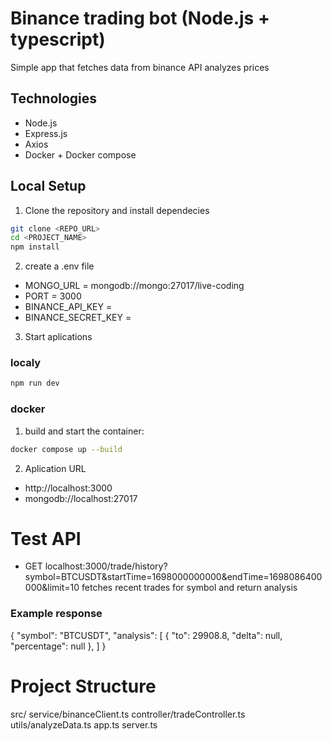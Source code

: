 # Binance trading bot (Node.js + typescript)

Simple app that fetches data from binance API analyzes prices

## Technologies

- Node.js
- Express.js
- Axios
- Docker + Docker compose

## Local Setup

1. Clone the repository and install dependecies

```bash
git clone <REPO_URL>
cd <PROJECT_NAME>
npm install
```

2. create a .env file

- MONGO_URL = mongodb://mongo:27017/live-coding
- PORT = 3000
- BINANCE_API_KEY = <Your binance api key>
- BINANCE_SECRET_KEY = <Your binance api secret key>

3. Start aplications

### localy

```bash
npm run dev
```

### docker

1. build and start the container:

```bash
docker compose up --build
```

2. Aplication URL

- http://localhost:3000
- mongodb://localhost:27017

# Test API

- GET localhost:3000/trade/history?symbol=BTCUSDT&startTime=1698000000000&endTime=1698086400000&limit=10
  fetches recent trades for symbol and return analysis

### Example response

{
"symbol": "BTCUSDT",
"analysis": [
{
"to": 29908.8,
"delta": null,
"percentage": null
},
]
}

# Project Structure

src/
service/binanceClient.ts
controller/tradeController.ts
utils/analyzeData.ts
app.ts
server.ts
